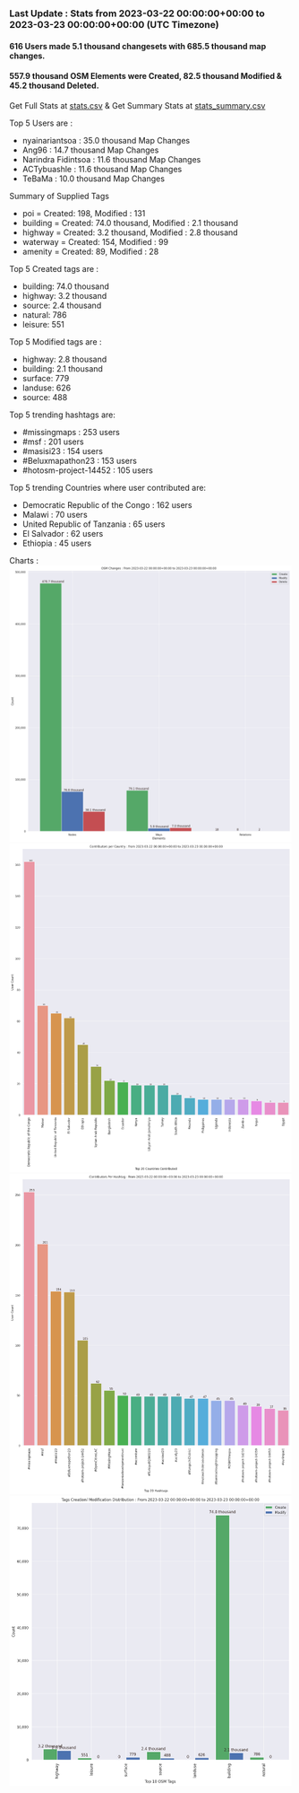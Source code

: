 ### Last Update : Stats from 2023-03-22 00:00:00+00:00 to 2023-03-23 00:00:00+00:00 (UTC Timezone)

#### 616 Users made 5.1 thousand changesets with 685.5 thousand map changes.
#### 557.9 thousand OSM Elements were Created, 82.5 thousand Modified & 45.2 thousand Deleted.
Get Full Stats at [stats.csv](/stats/hotosm/Daily/stats.csv)
 & Get Summary Stats at [stats_summary.csv](/stats/hotosm/Daily/stats_summary.csv)

Top 5 Users are : 
- nyainariantsoa : 35.0 thousand Map Changes
- Ang96 : 14.7 thousand Map Changes
- Narindra Fidintsoa : 11.6 thousand Map Changes
- ACTybuashle : 11.6 thousand Map Changes
- TeBaMa : 10.0 thousand Map Changes

Summary of Supplied Tags
- poi = Created: 198, Modified : 131
- building = Created: 74.0 thousand, Modified : 2.1 thousand
- highway = Created: 3.2 thousand, Modified : 2.8 thousand
- waterway = Created: 154, Modified : 99
- amenity = Created: 89, Modified : 28


Top 5 Created tags are :
- building: 74.0 thousand
- highway: 3.2 thousand
- source: 2.4 thousand
- natural: 786
- leisure: 551


Top 5 Modified tags are :
- highway: 2.8 thousand
- building: 2.1 thousand
- surface: 779
- landuse: 626
- source: 488


Top 5 trending hashtags are:
- #missingmaps : 253 users
- #msf : 201 users
- #masisi23 : 154 users
- #Beluxmapathon23 : 153 users
- #hotosm-project-14452 : 105 users


Top 5 trending Countries where user contributed are:
- Democratic Republic of the Congo : 162 users
- Malawi : 70 users
- United Republic of Tanzania : 65 users
- El Salvador : 62 users
- Ethiopia : 45 users


 Charts : 
![Alt text](./stats_osm_changes.png) 
![Alt text](./stats_users_per_country.png) 
![Alt text](./stats_users_per_hashtag.png) 
![Alt text](./stats_tags.png) 
